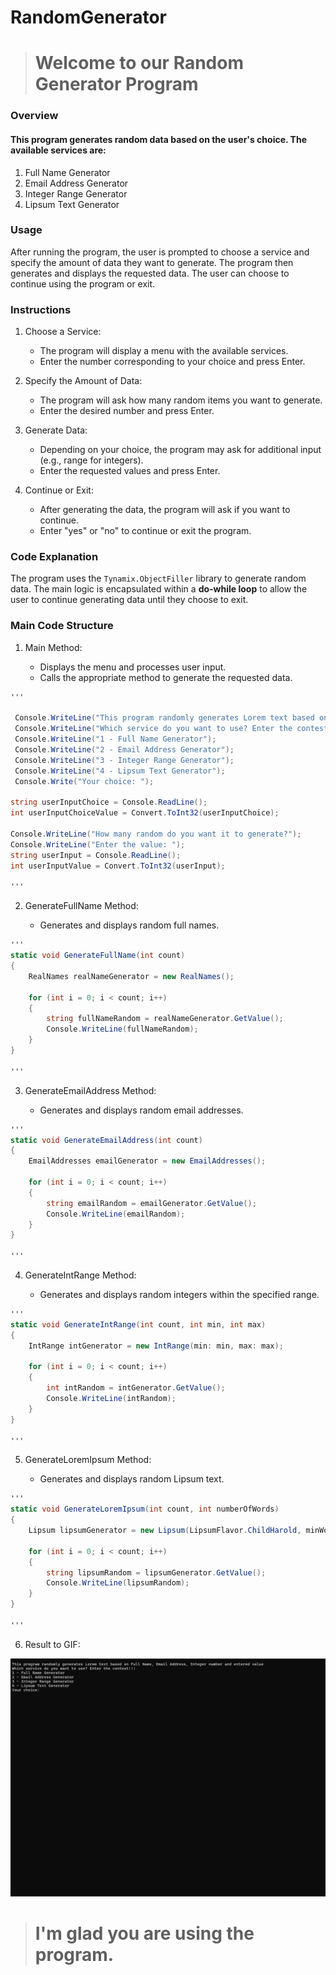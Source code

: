 # RandomGenerator
> # Welcome to our Random Generator Program

### Overview

#### This program generates random data based on the user's choice. The available services are:

1. Full Name Generator
2. Email Address Generator
3. Integer Range Generator
4. Lipsum Text Generator

### Usage

After running the program, the user is prompted to choose a service and specify the amount of data they want to generate. The program then generates and displays the requested data. The user can choose to continue using the program or exit.

### Instructions

1. Choose a Service:

    * The program will display a menu with the available services.
    * Enter the number corresponding to your choice and press Enter.


2. Specify the Amount of Data:

    * The program will ask how many random items you want to generate.
    * Enter the desired number and press Enter.

3. Generate Data:

    * Depending on your choice, the program may ask for additional input (e.g., range for integers).
    * Enter the requested values and press Enter.

4. Continue or Exit:

    * After generating the data, the program will ask if you want to continue.
    * Enter "yes" or "no" to continue or exit the program.

### Code Explanation
The program uses the ```Tynamix.ObjectFiller``` library to generate random data. The main logic is encapsulated within a **do-while loop** to allow the user to continue generating data until they choose to exit.

### Main Code Structure

1. Main Method:

    * Displays the menu and processes user input.
    * Calls the appropriate method to generate the requested data.

```cs 
'''

 Console.WriteLine("This program randomly generates Lorem text based on Full Name, Email Address, Integer number and entered value");
 Console.WriteLine("Which service do you want to use? Enter the contest!!!");
 Console.WriteLine("1 - Full Name Generator");
 Console.WriteLine("2 - Email Address Generator");
 Console.WriteLine("3 - Integer Range Generator");
 Console.WriteLine("4 - Lipsum Text Generator");
 Console.Write("Your choice: ");

string userInputChoice = Console.ReadLine();
int userInputChoiceValue = Convert.ToInt32(userInputChoice);

Console.WriteLine("How many random do you want it to generate?");
Console.WriteLine("Enter the value: ");
string userInput = Console.ReadLine();
int userInputValue = Convert.ToInt32(userInput);

'''
```

2. GenerateFullName Method:

    * Generates and displays random full names.

```cs
'''
static void GenerateFullName(int count)
{
    RealNames realNameGenerator = new RealNames();

    for (int i = 0; i < count; i++)
    {
        string fullNameRandom = realNameGenerator.GetValue();
        Console.WriteLine(fullNameRandom);
    }
}

'''
```

3. GenerateEmailAddress Method:

    * Generates and displays random email addresses.

```cs 
'''
static void GenerateEmailAddress(int count)
{
    EmailAddresses emailGenerator = new EmailAddresses();

    for (int i = 0; i < count; i++)
    {
        string emailRandom = emailGenerator.GetValue();
        Console.WriteLine(emailRandom);
    }
}

'''
```

4. GenerateIntRange Method:

    * Generates and displays random integers within the specified range.

```cs
'''
static void GenerateIntRange(int count, int min, int max)
{
    IntRange intGenerator = new IntRange(min: min, max: max);

    for (int i = 0; i < count; i++)
    {
        int intRandom = intGenerator.GetValue();
        Console.WriteLine(intRandom);
    }
}

'''
```

5. GenerateLoremIpsum Method:

    * Generates and displays random Lipsum text.

```cs
'''
static void GenerateLoremIpsum(int count, int numberOfWords)
{
    Lipsum lipsumGenerator = new Lipsum(LipsumFlavor.ChildHarold, minWords: numberOfWords);

    for (int i = 0; i < count; i++)
    {
        string lipsumRandom = lipsumGenerator.GetValue();
        Console.WriteLine(lipsumRandom);
    }
}

'''
```
6. Result to GIF:

![Result to gif!](/resultGif/result%20gif.gif)

> # I'm glad you are using the program.